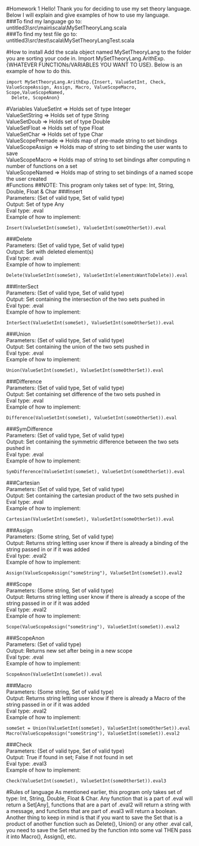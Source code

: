 #Homework 1
Hello! Thank you for deciding to use my set theory language. Below I will explain and give examples of how to use my language. <br/>
###To find my language go to: untitled3\src\main\scala\MySetTheoryLang.scala <br/>
###To find my test file go to: untitled3\src\test\scala\MySetTheoryLangTest.scala <br/>

#How to install
Add the scala object named MySetTheoryLang to the folder you are sorting your code in. Import
MySetTheoryLang.ArithExp.{WHATEVER FUNCTIONs/VARIABLES YOU WANT TO USE}. Below is an example of how to do this.
```
import MySetTheoryLang.ArithExp.{Insert, ValueSetInt, Check, ValueScopeAssign, Assign, Macro, ValueScopeMacro, Scope,ValueScopeNamed,
  Delete, ScopeAnon}
```
#Variables
ValueSetInt => Holds set of type Integer<br/>
ValueSetString => Holds set of type String<br/>
ValueSetDoub => Holds set of type Double<br/>
ValueSetFloat => Holds set of type Float<br/>
ValueSetChar => Holds set of type Char<br/>
ValueScopePremade => Holds map of pre-made string to set bindings<br/>
ValueScopeAssign => Holds map of string to set binding the user wants to save<br/>
ValueScopeMacro => Holds map of string to set bindings after computing n number of functions on a set<br/>
ValueScopeNamed => Holds map of string to set bindings of a named scope the user created<br/>
#Functions
##NOTE: This program only takes set of type: Int, String, Double, Float & Char
###Insert <br/>
Parameters: (Set of valid type, Set of valid type)<br/>
Output: Set of type Any<br/>
Eval type: .eval<br/>
Example of how to implement: <br/>
```
Insert(ValueSetInt(someSet), ValueSetInt(someOtherSet)).eval
```
###Delete <br/>
Parameters: (Set of valid type, Set of valid type)<br/>
Output: Set with deleted element(s)<br/>
Eval type: .eval<br/>
Example of how to implement: <br/>
```
Delete(ValueSetInt(someSet), ValueSetInt(elementsWantToDelete)).eval
```
###InterSect <br/>
Parameters: (Set of valid type, Set of valid type)<br/>
Output: Set containing the intersection of the two sets pushed in<br/>
Eval type: .eval<br/>
Example of how to implement:
```
InterSect(ValueSetInt(someSet), ValueSetInt(someOtherSet)).eval
```
###Union <br/>
Parameters: (Set of valid type, Set of valid type)<br/>
Output: Set containing the union of the two sets pushed in<br/>
Eval type: .eval<br/>
Example of how to implement:
```
Union(ValueSetInt(someSet), ValueSetInt(someOtherSet)).eval
```
###Difference <br/>
Parameters: (Set of valid type, Set of valid type)<br/>
Output: Set containing set difference of the two sets pushed in<br/>
Eval type: .eval<br/>
Example of how to implement:
```
Difference(ValueSetInt(someSet), ValueSetInt(someOtherSet)).eval
```
###SymDifference <br/>
Parameters: (Set of valid type, Set of valid type)<br/>
Output: Set containing the symmetric difference between the two sets pushed in<br/>
Eval type: .eval<br/>
Example of how to implement:
```
SymDifference(ValueSetInt(someSet), ValueSetInt(someOtherSet)).eval
```
###Cartesian <br/>
Parameters: (Set of valid type, Set of valid type)<br/>
Output: Set containing the cartesian product of the two sets pushed in<br/>
Eval type: .eval<br/>
Example of how to implement:
```
Cartesian(ValueSetInt(someSet), ValueSetInt(someOtherSet)).eval
```
###Assign <br/>
Parameters: (Some string, Set of valid type)<br/>
Output: Returns string letting user know if there is already a binding of the string passed in or if it was added<br/>
Eval type: .eval2<br/>
Example of how to implement:
```
Assign(ValueScopeAssign("someString"), ValueSetInt(someSet)).eval2
```
###Scope <br/>
Parameters: (Some string, Set of valid type)<br/>
Output: Returns string letting user know if there is already a scope of the string passed in or if it was added<br/>
Eval type: .eval2<br/>
Example of how to implement:
```
Scope(ValueScopeAssign("someString"), ValueSetInt(someSet)).eval2
```
###ScopeAnon <br/>
Parameters: (Set of valid type)<br/>
Output: Returns new set after being in a new scope<br/>
Eval type: .eval<br/>
Example of how to implement:
```
ScopeAnon(ValueSetInt(someSet)).eval
```
###Macro <br/>
Parameters: (Some string, Set of valid type)<br/>
Output: Returns string letting user know if there is already a Macro of the string passed in or if it was added<br/>
Eval type: .eval2<br/>
Example of how to implement:
```
someSet = Union(ValueSetInt(someSet), ValueSetInt(someOtherSet)).eval
Macro(ValueScopeAssign("someString"), ValueSetInt(someSet)).eval2
```
###Check <br/>
Parameters: (Set of valid type, Set of valid type)<br/>
Output: True if found in set; False if not found in set<br/>
Eval type: .eval3<br/>
Example of how to implement:
```
Check(ValueSetInt(someSet), ValueSetInt(someOtherSet)).eval3
```
#Rules of language
As mentioned earlier, this program only takes set of type: Int, String, Double, Float & Char.
Any function that is a part of .eval will return a Set[Any], functions that are a part of .eval2 will return
a string with a message, and functions that are part of .eval3 will return a boolean.
Another thing to keep in mind is that if you want to save the Set that is a product of another function such as
Delete(), Union() or any other .eval call, you need to save the Set returned by the function into some val THEN pass it into Macro(), Assign(), etc.